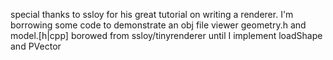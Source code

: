 special thanks to ssloy for his great tutorial on writing a renderer. I'm borrowing some code to demonstrate
an obj file viewer
geometry.h and model.[h|cpp] borowed from ssloy/tinyrenderer until I implement loadShape and PVector
